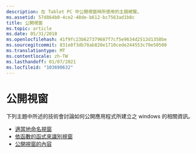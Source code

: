 ```yaml
---
description: 在 Tablet PC 中公開視窗時所使用的主題總覽。
ms.assetid: 57d864b0-4ce2-48de-b612-bc7563ad1b8c
title: 公開視窗
ms.topic: article
ms.date: 05/31/2018
ms.openlocfilehash: 41f9fc23b627379687f7cf5e9634d2513d1358be
ms.sourcegitcommit: 831e8f3db78ab820e1710cede244553c70e50500
ms.translationtype: MT
ms.contentlocale: zh-TW
ms.lasthandoff: 01/07/2021
ms.locfileid: "103690632"
---
```

# <a name="exposing-a-window"></a>公開視窗

下列主題中所述的技術會討論如何公開應用程式所建立之 windows 的相關資訊。

-   [適當地命名視窗](naming-a-window-appropriately.md)
-   [依函數的函式來識別視窗](identifying-a-window-by-its-function.md)
-   [公開視窗的內容](exposing-the-contents-of-a-window.md)

 

 



